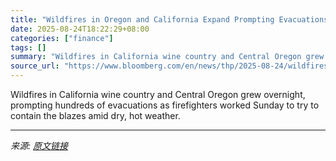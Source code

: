 ```yaml
---
title: "Wildfires in Oregon and California Expand Prompting Evacuations"
date: 2025-08-24T18:22:29+08:00
categories: ["finance"]
tags: []
summary: "Wildfires in California wine country and Central Oregon grew overnight, prompting hundreds of evacuations as firefighters worked Sunday to try to contain the blazes amid dry, hot weather."
source_url: "https://www.bloomberg.com/en/news/thp/2025-08-24/wildfires-expand-in-oregon-and-california-threatening-homes-and-prompting-evacuations"
---
```


Wildfires in California wine country and Central Oregon grew overnight, prompting hundreds of evacuations as firefighters worked Sunday to try to contain the blazes amid dry, hot weather.

---

*来源: [原文链接](https://www.bloomberg.com/en/news/thp/2025-08-24/wildfires-expand-in-oregon-and-california-threatening-homes-and-prompting-evacuations)*
